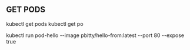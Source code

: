 
## GET PODS

kubectl get pods
kubectl get po

kubectl run pod-hello --image pbitty/hello-from:latest --port 80 --expose true